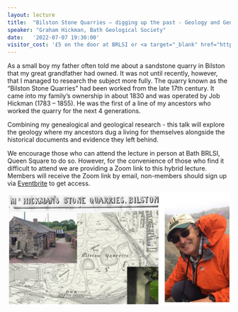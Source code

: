 ```yaml
---
layout: lecture
title:  "Bilston Stone Quarries – digging up the past - Geology and Genealogy"
speaker: "Graham Hickman, Bath Geological Society"
date:   '2022-07-07 19:30:00'
visitor_cost: '£5 on the door at BRLSI or <a target="_blank" href="https://www.eventbrite.co.uk/e/bilston-stone-quarries-digging-up-the-past-geology-and-genealogy-tickets-360311400097">Book via Eventbrite</a> to access via Zoom'
---
```

As a small boy my father often told me about a sandstone quarry in Bilston that my great grandfather had owned. It was not until recently, however, that I managed to research the subject more fully. The quarry known as the “Bilston Stone Quarries” had been worked from the late 17th century. It came into my family’s ownership in about 1830 and was operated by Job Hickman (1783 – 1855). He was the first of a line of my ancestors who worked the quarry for the next 4 generations.

Combining my genealogical and geological research - this talk will explore the geology where my ancestors dug a living for themselves alongside the historical documents and evidence they left behind.

We encourage those who can attend the lecture in person at Bath BRLSI, Queen Square to do so. However, for the convenience of those who find it difficult to attend we are providing a Zoom link to this hybrid lecture. Members will receive the Zoom link by email, non-members should sign up via <a href="https://www.eventbrite.co.uk/e/bilston-stone-quarries-digging-up-the-past-geology-and-genealogy-tickets-360311400097">Eventbrite</a> to get access.

<img src='/assets/bilston-stone-quarry.jpg'>